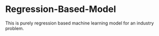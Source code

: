 # Regression-Based-Model
This is purely regression based machine learning model for an industry problem.
